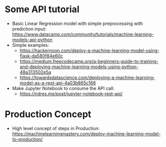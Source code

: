 Some API tutorial
===

- Basic Linear Regression model with simple preprocessing with prediction input: https://www.datacamp.com/community/tutorials/machine-learning-models-api-python
- Simple examples:
  - https://hackernoon.com/deploy-a-machine-learning-model-using-flask-da580f84e60c
  - https://medium.freecodecamp.org/a-beginners-guide-to-training-and-deploying-machine-learning-models-using-python-48a313502e5a
  - https://towardsdatascience.com/deploying-a-machine-learning-model-as-a-rest-api-4a03b865c166
- Make Jupyter Notebook to consume the API call:
  - https://ndres.me/post/jupyter-notebook-rest-api/

Production Concept
===

- High level concept of steps in Production: https://machinelearningmastery.com/deploy-machine-learning-model-to-production/

